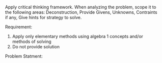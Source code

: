 
Apply critical thinking framework. When analyzing the problem, scope it to the following areas:
Deconstruction, Provide Givens, Unknowns, Contraints if any, Give hints for strategy to solve.


Requirement:

1. Apply only elementary methods using algebra 1 concepts and/or methods of solving
2. Do not provide solution

Problem Statment:

